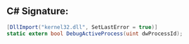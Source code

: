 
## C# Signature:
```cs
[DllImport("kernel32.dll", SetLastError = true)]
static extern bool DebugActiveProcess(uint dwProcessId);
```

